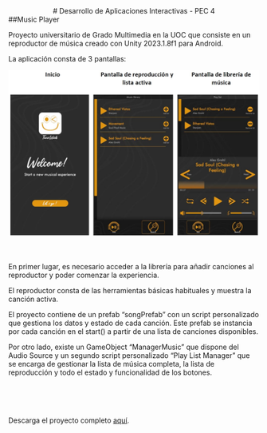 <center>
# Desarrollo de Aplicaciones Interactivas - PEC 4
</center>
##Music Player

Proyecto universitario de Grado Multimedia en la UOC que consiste en un reproductor de música creado con Unity 2023.1.8f1 para Android.

La aplicación consta de 3 pantallas: <br>

![Capturas de pantalla](pantallas.jpg)


<br><br>En primer lugar, es necesario acceder a la librería para añadir canciones al reproductor y poder comenzar la experiencia.

El reproductor consta de las herramientas básicas habituales y muestra la canción activa.

El proyecto contiene de un prefab “songPrefab” con un script personalizado que gestiona los datos y estado de cada canción. Este prefab se instancia por cada canción en el start() a partir de una lista de canciones disponibles.

Por otro lado, existe un GameObject “ManagerMusic” que dispone del Audio Source y un segundo script personalizado “Play List Manager” que se encarga de gestionar la lista de música completa, la lista de reproducción y todo el estado y funcionalidad de los botones.

<br><br><br>



Descarga el proyecto completo [aquí](https://drive.google.com/file/d/1Fjg9JCCH_1iWeEg7gQip9VY33paTsjs2/view?usp=drive_link).
